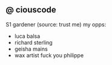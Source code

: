 ## @ ciouscode

S1 gardener (source: trust me) 
my opps:
- luca balsa
- richard sterling
- geisha mains
- wax artist fuck you philippe

